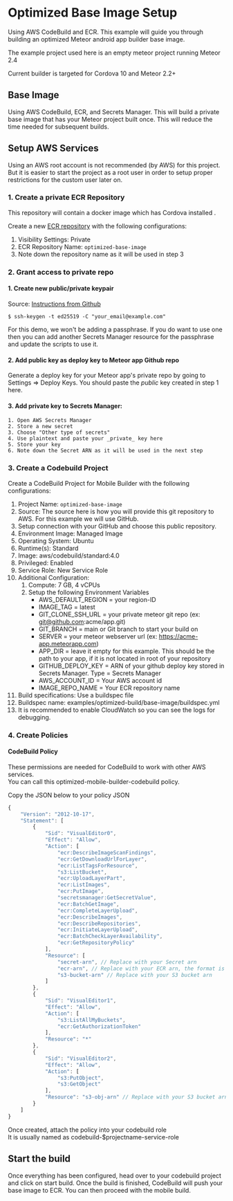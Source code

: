 # Optimized Base Image Setup

Using AWS CodeBuild and ECR.
This example will guide you through building an optimized Meteor android app builder base image.

The example project used here is an empty meteor project running Meteor 2.4  

Current builder is targeted for Cordova 10 and Meteor 2.2+  

## Base Image
Using AWS CodeBuild, ECR, and Secrets Manager.
This will build a private base image that has your Meteor project built once.
This will reduce the time needed for subsequent builds.

## Setup AWS Services
Using an AWS root account is not recommended (by AWS) for this project.  
But it is easier to start the project as a root user in order to setup proper restrictions for the custom user later on.  

### 1. Create a private ECR Repository
This repository will contain a docker image which has Cordova installed .

Create a new [ECR repository](https://console.aws.amazon.com/ecr/home) with the following configurations:
1. Visibility Settings: Private
2. ECR Repository Name: `optimized-base-image`
3. Note down the repository name as it will be used in step 3

### 2. Grant access to private repo

#### 1. Create new public/private keypair

Source: [Instructions from Github](https://docs.github.com/en/authentication/connecting-to-github-with-ssh/generating-a-new-ssh-key-and-adding-it-to-the-ssh-agent#generating-a-new-ssh-key)

`$ ssh-keygen -t ed25519 -C "your_email@example.com"`

For this demo, we won't be adding a passphrase.  If you do want to use one then you can add another Secrets Manager resource for the passphrase and update the scripts to use it.

#### 2. Add public key as deploy key to Meteor app Github repo

Generate a deploy key for your Meteor app's private repo by going to Settings => Deploy Keys.
You should paste the _public_ key created in step 1 here.

#### 3. Add private key to Secrets Manager:
    1. Open AWS Secrets Manager
    2. Store a new secret
    3. Choose "Other type of secrets"
    4. Use plaintext and paste your _private_ key here
    5. Store your key
    6. Note down the Secret ARN as it will be used in the next step

### 3. Create a Codebuild Project
Create a CodeBuild Project for Mobile Builder with the following configurations:
1. Project Name: `optimized-base-image`
2. Source: The source here is how you will provide this git repository to AWS. For this example we will use GitHub.
3. Setup connection with your GitHub and choose this public repository.
4. Environment Image: Managed Image
5. Operating System: Ubuntu
6. Runtime(s): Standard
7. Image: aws/codebuild/standard:4.0
8. Privileged: Enabled
9. Service Role: New Service Role
10. Additional Configuration: 
     1. Compute: 7 GB, 4 vCPUs
     2. Setup the following Environment Variables
         * AWS_DEFAULT_REGION = your region-ID
         * IMAGE_TAG = latest
         * GIT_CLONE_SSH_URL = your private meteor git repo (ex: git@github.com:acme/app.git)
         * GIT_BRANCH = main or Git branch to start your build on
         * SERVER = your meteor webserver url (ex: https://acme-app.meteorapp.com)
         * APP_DIR = leave it empty for this example. This should be the path to your app, if it is not located in root of your repository
         * GITHUB_DEPLOY_KEY = ARN of your github deploy key stored in Secrets Manager. Type = Secrets Manager
         * AWS_ACCOUNT_ID = Your AWS account id
         * IMAGE_REPO_NAME = Your ECR repository name
11. Build specifications: Use a buildspec file
12. Buildspec name: examples/optimized-build/base-image/buildspec.yml
13. It is recommended to enable CloudWatch so you can see the logs for debugging.

### 4. Create Policies

#### CodeBuild Policy
These permissions are needed for CodeBuild to work with other AWS services.  
You can call this optimized-mobile-builder-codebuild policy.

Copy the JSON below to your policy JSON
```javascript
{
    "Version": "2012-10-17",
    "Statement": [
        {
            "Sid": "VisualEditor0",
            "Effect": "Allow",
            "Action": [
                "ecr:DescribeImageScanFindings",
                "ecr:GetDownloadUrlForLayer",
                "ecr:ListTagsForResource",
                "s3:ListBucket",
                "ecr:UploadLayerPart",
                "ecr:ListImages",
                "ecr:PutImage",
                "secretsmanager:GetSecretValue",
                "ecr:BatchGetImage",
                "ecr:CompleteLayerUpload",
                "ecr:DescribeImages",
                "ecr:DescribeRepositories",
                "ecr:InitiateLayerUpload",
                "ecr:BatchCheckLayerAvailability",
                "ecr:GetRepositoryPolicy"
            ],
            "Resource": [
                "secret-arn", // Replace with your Secret arn
                "ecr-arn", // Replace with your ECR arn, the format is arn:aws:ecr:$region:$account_id:repository/$repository_name
                "s3-bucket-arn" // Replace with your S3 bucket arn
            ]
        },
        {
            "Sid": "VisualEditor1",
            "Effect": "Allow",
            "Action": [
                "s3:ListAllMyBuckets",
                "ecr:GetAuthorizationToken"
            ],
            "Resource": "*"
        },
        {
            "Sid": "VisualEditor2",
            "Effect": "Allow",
            "Action": [
                "s3:PutObject",
                "s3:GetObject"
            ],
            "Resource": "s3-obj-arn" // Replace with your S3 bucket arn with /* at the end $s3-bucket-arn/*
        }
    ]
}
```
Once created, attach the policy into your codebuild role  
It is usually named as codebuild-$projectname-service-role  

## Start the build
Once everything has been configured, head over to your codebuild project and click on start build.
Once the build is finished, CodeBuild will push your base image to ECR. You can then proceed with the mobile build.
